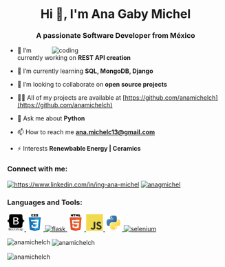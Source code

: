 
<h1 align="center">Hi 👋, I'm Ana Gaby Michel</h1>
<h3 align="center">A passionate Software Developer from México</h3>
<img align="right" alt="coding" width="400" src="https://media2.giphy.com/media/uB86ZyWQsnFSGYe2sA/giphy.gif?cid=ecf05e47cwgw1xrmj1idt9slhrsovjfdv6li9cln79lkgl83&rid=giphy.gif&ct=g">

- 🔭 I’m currently working on **REST API creation**

- 🌱 I’m currently learning **SQL, MongoDB, Django**

- 👯 I’m looking to collaborate on **open source projects**

- 👨‍💻 All of my projects are available at [https://github.com/anamichelch](https://github.com/anamichelch)

- 💬 Ask me about **Python**

- 📫 How to reach me **ana.michelc13@gmail.com**

- ⚡ Interests **Renewbable Energy | Ceramics**

<h3 align="left">Connect with me:</h3>
<p align="left">
<a href="https://linkedin.com/in/https://www.linkedin.com/in/ing-ana-michel" target="blank"><img align="center" src="https://raw.githubusercontent.com/rahuldkjain/github-profile-readme-generator/master/src/images/icons/Social/linked-in-alt.svg" alt="https://www.linkedin.com/in/ing-ana-michel" height="30" width="40" /></a>
<a href="https://www.leetcode.com/anagmichel" target="blank"><img align="center" src="https://raw.githubusercontent.com/rahuldkjain/github-profile-readme-generator/master/src/images/icons/Social/leet-code.svg" alt="anagmichel" height="30" width="40" /></a>
</p>

<h3 align="left">Languages and Tools:</h3>
<p align="left"> <a href="https://getbootstrap.com" target="_blank" rel="noreferrer"> <img src="https://raw.githubusercontent.com/devicons/devicon/master/icons/bootstrap/bootstrap-plain-wordmark.svg" alt="bootstrap" width="40" height="40"/> </a> <a href="https://www.w3schools.com/css/" target="_blank" rel="noreferrer"> <img src="https://raw.githubusercontent.com/devicons/devicon/master/icons/css3/css3-original-wordmark.svg" alt="css3" width="40" height="40"/> </a> <a href="https://flask.palletsprojects.com/" target="_blank" rel="noreferrer"> <img src="https://www.vectorlogo.zone/logos/pocoo_flask/pocoo_flask-icon.svg" alt="flask" width="40" height="40"/> </a> <a href="https://www.w3.org/html/" target="_blank" rel="noreferrer"> <img src="https://raw.githubusercontent.com/devicons/devicon/master/icons/html5/html5-original-wordmark.svg" alt="html5" width="40" height="40"/> </a> <a href="https://developer.mozilla.org/en-US/docs/Web/JavaScript" target="_blank" rel="noreferrer"> <img src="https://raw.githubusercontent.com/devicons/devicon/master/icons/javascript/javascript-original.svg" alt="javascript" width="40" height="40"/> </a> <a href="https://www.python.org" target="_blank" rel="noreferrer"> <img src="https://raw.githubusercontent.com/devicons/devicon/master/icons/python/python-original.svg" alt="python" width="40" height="40"/> </a> <a href="https://www.selenium.dev" target="_blank" rel="noreferrer"> <img src="https://raw.githubusercontent.com/detain/svg-logos/780f25886640cef088af994181646db2f6b1a3f8/svg/selenium-logo.svg" alt="selenium" width="40" height="40"/> </a> </p>

<p><img align="left" src="https://github-readme-stats.vercel.app/api/top-langs?username=anamichelch&show_icons=true&locale=en&layout=compact" alt="anamichelch" /></p>

<p>&nbsp;<img align="center" src="https://github-readme-stats.vercel.app/api?username=anamichelch&show_icons=true&locale=en" alt="anamichelch" /></p>

<p><img align="center" src="https://github-readme-streak-stats.herokuapp.com/?user=anamichelch&" alt="anamichelch" /></p>

